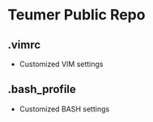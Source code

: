 # Teumer Public Repo

## .vimrc
- Customized VIM settings

## .bash_profile
- Customized BASH settings
